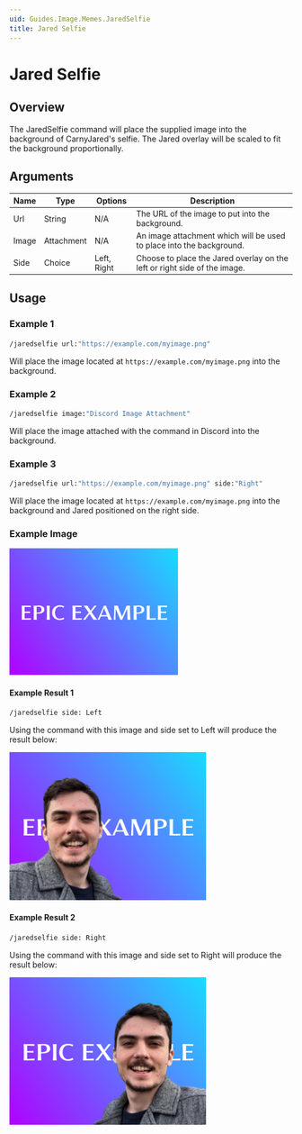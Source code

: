 ```yaml
---
uid: Guides.Image.Memes.JaredSelfie
title: Jared Selfie
---
```


# Jared Selfie
## Overview
The JaredSelfie command will place the supplied image into the background of CarnyJared's selfie. The Jared overlay will be scaled to fit the background proportionally.

## Arguments
| Name        | Type        | Options           | Description                                                                 |
| ----------- | ----------- | ----------------- | --------------------------------------------------------------------------- |
| Url         | String      | N/A               | The URL of the image to put into the background.                            |
| Image       | Attachment  | N/A               | An image attachment which will be used to place into the background.        |
| Side        | Choice      | Left, Right       | Choose to place the Jared overlay on the left or right side of the image.   |

## Usage

### Example 1
```bash
/jaredselfie url:"https://example.com/myimage.png"
```
Will place the image located at `https://example.com/myimage.png` into the background.

### Example 2
```bash
/jaredselfie image:"Discord Image Attachment"
```
Will place the image attached with the command in Discord into the background.

### Example 3
```bash
/jaredselfie url:"https://example.com/myimage.png" side:"Right"
```
Will place the image located at `https://example.com/myimage.png` into the background and Jared positioned on the right side.

### Example Image

<img src="gradient.png" alt="Gradient" style="width:300px;"/>

#### Example Result 1
```bash
/jaredselfie side: Left
```
Using the command with this image and side set to Left will produce the result below:

<img src="example1.png" alt="Jared Selfie Example 1" style="width:350px;"/>

#### Example Result 2
```bash
/jaredselfie side: Right
```
Using the command with this image and side set to Right will produce the result below:

<img src="example2.png" alt="Jared Selfie Example 2" style="width:350px;"/>